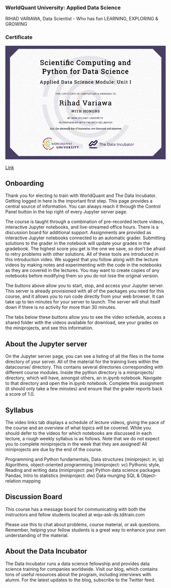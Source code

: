 ### WorldQuant University: Applied Data Science
RIHAD VARIAWA, Data Scientist - Who has fun LEARNING, EXPLORING & GROWING

### Certificate
<img src="./images/19.png"/>

[Link](https://wqu.thedataincubator.com/certificate/5518449925160960)

## Onboarding
Thank you for electing to train with WorldQuant and The Data Incubator. Getting logged in here is the important first step. This page provides a central source of information. You can always reach it through the Control Panel button in the top right of every Jupyter server page.

The course is taught through a combination of pre-recorded lecture videos, interactive Jupyter notebooks, and live-streamed office hours. There is a discussion board for additional support. Assignments are provided as interactive Jupyter notebooks connected to an automatic grader. Submitting solutions to the grader in the notebook will update your grades in the gradebook. The highest score you get is the one we save, so don't be afraid to retry problems with other solutions. All of these tools are introduced in this introduction video. We suggest that you follow along with the lecture videos by making notes and experimenting with the code in the notebooks as they are covered in the lectures. You may want to create copies of any notebooks before modifying them so you do not lose the original version.

The buttons above allow you to start, stop, and access your Jupyter server. This server is already provisioned with all of the packages you need for this course, and it allows you to run code directly from your web browser. It can take up to ten minutes for your server to launch. The server will shut itself down if there is no activity for more than 30 minutes.

The tabs below these buttons allow you to see the video schedule, access a shared folder with the videos available for download, see your grades on the miniprojects, and see this information.

## About the Jupyter server
On the Jupyter server page, you can see a listing of all the files in the home directory of your server. All of the material for the training lives within the datacourse/ directory. This contains several directories corresponding with different course modules. Inside the python directory is a miniprojects/ directory, which will have, amongst others, an in.ipynb notebook. Navigate to that directory and open the in.ipynb notebook. Complete this assignment (it should only take a few minutes) and ensure that the grader reports back a score of 1.0.

## Syllabus
The video links tab displays a schedule of lecture videos, giving the pace of the course and an overview of what topics will be covered. While you should defer to the videos for which notebooks are discussed in each lecture, a rough weekly syllabus is as follows. Note that we do not expect you to complete miniprojects in the week that they are assigned! All miniprojects are due by the end of the course.

Programming and Python fundamentals, Data structures (miniproject: in, ip)
Algorithms, object-oriented programming (miniproject: vc)
Pythonic style, Reading and writing data (miniproject: pw)
Python data science packages
Pandas, Intro to statistics (miniproject: dw)
Data munging
SQL & Object-relation mapping

## Discussion Board
This course has a message board for communicating with both the instructors and fellow students located at wqu-ask-ds.tditrain.com

Please use this to chat about problems, course material, or ask questions. Remember, helping your fellow students is a great way to enhance your own understanding of the material.

## About the Data Incubator
The Data Incubator runs a data science fellowship and provides data science training for companies worldwide. Visit our blog, which contains tons of useful resources about the program, including interviews with alumni. For the latest updates to the blog, subscribe to the Twitter feed.
